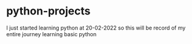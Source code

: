 # python-projects
I just started learning python at 20-02-2022
so this will be record of my entire journey learning basic python
